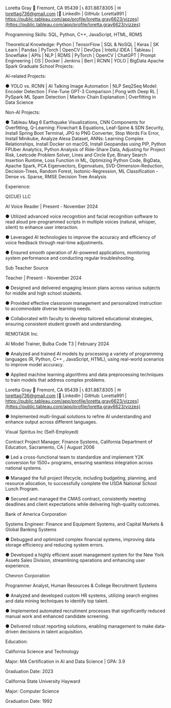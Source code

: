 Loretta Gray
📍 Fremont, CA 95439 | 📞 831.887.8305 | ✉ lorettag736@gmail.com
[🔗 LinkedIn | GitHub: Loretta991 | https://public.tableau.com/app/profile/loretta.gray6623/vizzes](https://public.tableau.com/app/profile/loretta.gray6623/vizzes)

Programming Skills:
SQL, Python, C++, JavaScript, HTML, RDMS

Theoretical Knowledge:
Python | TensorFlow | SQL & NoSQL | Keras | SK Learn | Pandas | PyTorch | OpenCV | DevOps | IntelliJ
IDEA | Tableau | Snowflake | APIs | NLP | RDMS | PyTorch | OpenCV | ChatGPT | Prompt Engineering |
OS | Docker | Jenkins | Bert | RCNN | YOLO | BigData Apache Spark
Graduate School Projects:

AI-related Projects:

● YOLO vs. RCNN | AI Talking Image Automation | NLP Seq2Seq Model: Encoder Detection |
Fine-Tune GPT-3 Comparison | Pong with Deep RL | PySpark ML Spam Detection | Markov
Chain Explanation | Overfitting in Data Science

Non-AI Projects:

●
Tableau Mag 6 Earthquake Visualizations, CNN Components for Overfitting, Q-Learning:
Flowchart & Equations, Leaf-Spine & SDN Security, Install Spring Boot Terminal, JPG to PNG
Converter, Stop Words Fix Error, Install Minikube, Analyze Alexa Dataset, ANNs: Learning
Complex Relationships, Install Docker on macOS, Install Geopandas using PIP, Python FPUber
Analytics, Python Analysis of Ride-Share Data, Adjusting for Project Risk, Leetcode Problem
Solver, Lines and Circle Eye, Binary Search Insertion Runtime, Loss Function in ML, Optimizing
Python Code, BigData, Apache Spark, PCA Eigenvectors, Eigenvalues,
SVD-Dimension-Reduction, Decision-Trees, Random Forest, Isotonic-Regression, ML
Classification - Dense vs. Sparse, RMSE Decision Tree Analysis

Experience:

Q(CUE) LLC

AI Voice Reader | Present - November 2024

●
Utilized advanced voice recognition and facial recognition software to read aloud
pre-programmed scripts in multiple voices (natural, whisper, silent) to enhance user interaction.

●
Leveraged AI technologies to improve the accuracy and efficiency of voice feedback through
real-time adjustments.

●
Ensured smooth operation of AI-powered applications, monitoring system performance and
conducting regular troubleshooting.

Sub Teacher Source

Teacher | Present - November 2024

●
Designed and delivered engaging lesson plans across various subjects for middle and high
school students.

●
Provided effective classroom management and personalized instruction to accommodate
diverse learning needs.

●
Collaborated with faculty to develop tailored educational strategies, ensuring consistent
student growth and understanding.


REMOTASK Inc.

AI Model Trainer, Bulba Code T3 | February 2024

●
Analyzed and trained AI models by processing a variety of programming languages (R, Python,
C++
, JavaScript, HTML), using real-world scenarios to improve model accuracy.

●
Applied machine learning algorithms and data preprocessing techniques to train models that
address complex problems.

Loretta Gray
📍 Fremont, CA 95439 | 📞 831.887.8305 | ✉ lorettag736@gmail.com
[🔗 LinkedIn | GitHub: Loretta991 | https://public.tableau.com/app/profile/loretta.gray6623/vizzes](https://public.tableau.com/app/profile/loretta.gray6623/vizzes)


●
Implemented multi-lingual solutions to refine AI understanding and enhance output across different
languages.

Visual Spiritus Inc (Self-Employed)

Contract Project Manager, Finance Systems, California Department of Education, Sacramento, CA |
August 2006

●
Led a cross-functional team to standardize and implement Y2K conversion for 1500+
programs, ensuring seamless integration across national systems.

●
Managed the full project lifecycle, including budgeting, planning, and resource allocation, to
successfully complete the USDA National School Lunch Program.

●
Secured and managed the CMAS contract, consistently meeting deadlines and client
expectations while delivering high-quality outcomes.


Bank of America Corporation

Systems Engineer: Finance and Equipment Systems, and Capital Markets & Global Banking
Systems

●
Debugged and optimized complex financial systems, improving data storage efficiency and
reducing system errors.

●
Developed a highly efficient asset management system for the New York Assets Sales
Division, streamlining operations and enhancing user experience.


Chevron Corporation

Programmer Analyst, Human Resources & College Recruitment Systems

●
Analyzed and developed custom HR systems, utilizing search engines and data mining
techniques to identify top talent.

●
Implemented automated recruitment processes that significantly reduced manual work and
enhanced candidate screening.

●
Delivered robust reporting solutions, enabling management to make data-driven decisions in
talent acquisition.


Education:

California Science and Technology

Major: MA Certification in AI and Data Science | GPA: 3.9

Graduation Date: 2023

California State University Hayward

Major: Computer Science

Graduation Date: 1992
